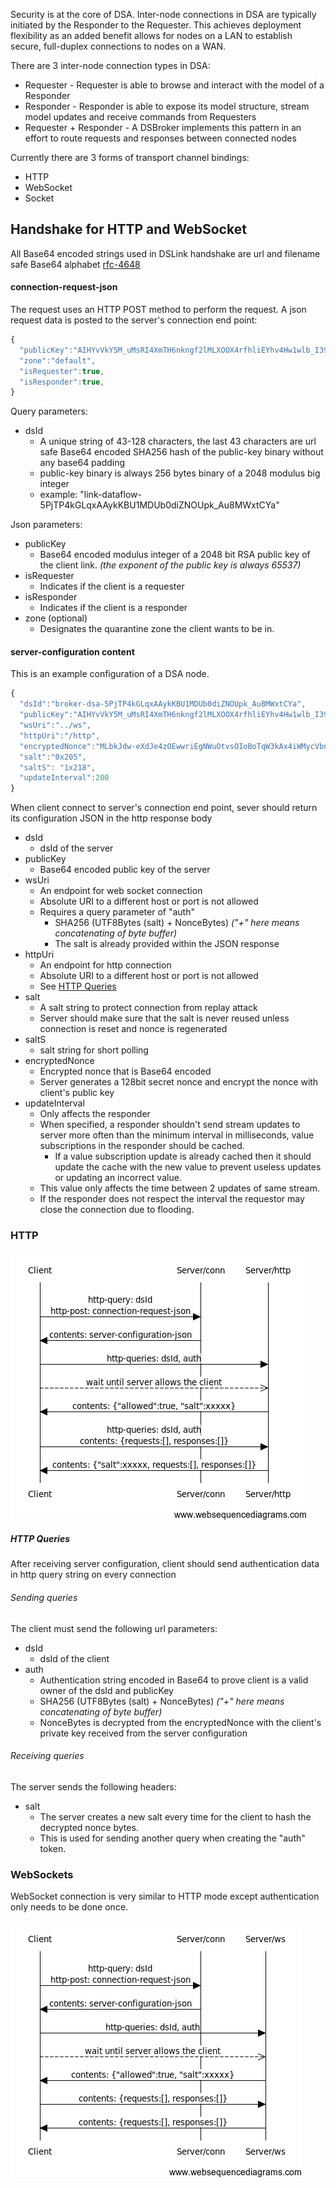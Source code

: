 Security is at the core of DSA. Inter-node connections in DSA are typically initiated by the Responder to the Requester. This achieves deployment flexibility as an added benefit allows for nodes on a LAN to establish secure, full-duplex connections to nodes on a WAN.

There are 3 inter-node connection types in DSA:

* Requester - Requester is able to browse and interact with the model of a Responder
* Responder - Responder is able to expose its model structure, stream model updates and receive commands from Requesters
* Requester + Responder - A DSBroker implements this pattern in an effort to route requests and responses between connected nodes

Currently there are 3 forms of transport channel bindings:

* HTTP
* WebSocket
* Socket


## Handshake for HTTP and WebSocket

All Base64 encoded strings used in DSLink handshake are url and filename safe Base64 alphabet [rfc-4648](https://tools.ietf.org/html/rfc4648)
#### connection-request-json
The request uses an HTTP POST method to perform the request.
A json request data is posted to the server's connection end point:
```javascript
{
  "publicKey":"AIHYvVkY5M_uMsRI4XmTH6nkngf2lMLXOOX4rfhliEYhv4Hw1wlb_I39Q5cw6a9zHSvonI8ZuG73HWLGKVlDmHGbYHWsWsXgrAouWt5H3AMGZl3hPoftvs0rktVsq0L_pz2Cp1h_7XGot87cLah5IV-AJ5bKBBFkXHOqOsIiDXNFhHjSI_emuRh01LmaN9_aBwfkyNq73zP8kY-hpb5mEG-sIcLvMecxsVS-guMFRCk_V77AzVCwOU52dmpfT5oNwiWhLf2n9A5GVyFxxzhKRc8NrfSdTFzKn0LvDPM29UDfzGOyWpfJCwrYisrftC3QbBD7e0liGbMCN5UgZsSssOk=",
  "zone":"default",
  "isRequester":true,
  "isResponder":true,
}
```

Query parameters:
 - dsId
     - A unique string of 43-128 characters, the last 43 characters are url safe Base64 encoded SHA256 hash of the public-key binary without any base64 padding
     - public-key binary is always 256 bytes binary of a 2048 modulus big integer
     - example: "link-dataflow-5PjTP4kGLqxAAykKBU1MDUb0diZNOUpk_Au8MWxtCYa"
 
Json parameters:
 - publicKey
     - Base64 encoded modulus integer of a 2048 bit RSA public key of the client link. *(the exponent of the public key is always 65537)*
 - isRequester
     - Indicates if the client is a requester
 - isResponder
     - Indicates if the client is a responder
 - zone (optional)
     - Designates the quarantine zone the client wants to be in.

#### server-configuration content
This is an example configuration of a DSA node.     
```javascript
{
  "dsId":"broker-dsa-5PjTP4kGLqxAAykKBU1MDUb0diZNOUpk_Au8MWxtCYa",
  "publicKey":"AIHYvVkY5M_uMsRI4XmTH6nkngf2lMLXOOX4rfhliEYhv4Hw1wlb_I39Q5cw6a9zHSvonI8ZuG73HWLGKVlDmHGbYHWsWsXgrAouWt5H3AMGZl3hPoftvs0rktVsq0L_pz2Cp1h_7XGot87cLah5IV-AJ5bKBBFkXHOqOsIiDXNFhHjSI_emuRh01LmaN9_aBwfkyNq73zP8kY-hpb5mEG-sIcLvMecxsVS-guMFRCk_V77AzVCwOU52dmpfT5oNwiWhLf2n9A5GVyFxxzhKRc8NrfSdTFzKn0LvDPM29UDfzGOyWpfJCwrYisrftC3QbBD7e0liGbMCN5UgZsSssOk=",
  "wsUri":"../ws",
  "httpUri":"/http",
  "encryptedNonce":"MLbkJdw-eXdJe4zOEwwriEgNWuOtvsOIoBoTqW3kAx4iWMycVbn04zYSyKLtY6NeRaMY1I09-v2E_gDjRyMNSe04YCWp7KWmuWIGYRiFHwmNF9qSMI99NqxB0HJ768Rj_tLVbtbouUPiWn5oscpJTxbf7QklWsBZ6p0vC745sQbzwgBDsdXhiyiXek3FHQPJBEHBlkmiDEo5_j7_Y2FYvSeENyyoSfH2NmVgrKU5y1TGrLW6lz_5UfSH0PIEGhkNHzzBnDzR5Cka0-Rhqalvh2ygObYVXHlNihe7cZECYYSXqUkkO88y9MTr_aZYtGERjEzfsvDFtdE55gSahHM2Cw==",
  "salt":"0x205",
  "saltS": "1x218",
  "updateInterval":200
}
```
When client connect to server's connection end point, sever should return its configuration JSON in the http response body

 - dsId
    - dsId of the server
 - publicKey
    - Base64 encoded public key of the server
 - wsUri
    - An endpoint for web socket connection
    - Absolute URI to a different host or port is not allowed
    - Requires a query parameter of "auth"
      - SHA256 (UTF8Bytes (salt) + NonceBytes) *("+" here means concatenating of byte buffer)*
      - The salt is already provided within the JSON response
 - httpUri
    - An endpoint for http connection
    - Absolute URI to a different host or port is not allowed
    - See [HTTP Queries](#http-queries)
 - salt
    - A salt string to protect connection from replay attack
    - Server should make sure that the salt is never reused unless connection is reset and nonce is regenerated
 - saltS
    - salt string for short polling
 - encryptedNonce
    - Encrypted nonce that is Base64 encoded
    - Server generates a 128bit secret nonce and encrypt the nonce with client's public key
 - updateInterval
    - Only affects the responder
    - When specified, a responder shouldn't send stream updates to server more often than the minimum interval in milliseconds, value subscriptions in the responder should be cached.
       - If a value subscription update is already cached then it should update the cache with the new value to prevent useless updates or updating an incorrect value.
    - This value only affects the time between 2 updates of same stream.
    - If the responder does not respect the interval the requestor may close the connection due to flooding.

### HTTP

![](https://raw.githubusercontent.com/IOT-DSA/docs/master/images/http_handshake.png)

##### HTTP Queries
After receiving server configuration, client should send authentication data in http query string on every connection

###### Sending queries
The client must send the following url parameters:
 - dsId
    - dsId of the client
 - auth
    - Authentication string encoded in Base64 to prove client is a valid owner of the dsId and publicKey
    - SHA256 (UTF8Bytes (salt) + NonceBytes) *("+" here means concatenating of byte buffer)*
    - NonceBytes is decrypted from the encryptedNonce with the client's private key received from the server configuration

###### Receiving queries
The server sends the following headers:
- salt
    - The server creates a new salt every time for the client to hash the decrypted nonce bytes.
    - This is used for sending another query when creating the "auth" token.

### WebSockets

WebSocket connection is very similar to HTTP mode except authentication only needs to be done once.

![](https://raw.githubusercontent.com/IOT-DSA/docs/master/images/ws_handshake.png)
